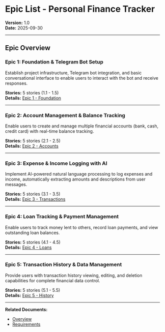 # Epic List - Personal Finance Tracker

**Version:** 1.0  
**Date:** 2025-09-30

---

## Epic Overview

### Epic 1: Foundation & Telegram Bot Setup

Establish project infrastructure, Telegram bot integration, and basic conversational interface to enable users to interact with the bot and receive responses.

**Stories:** 5 stories (1.1 - 1.5)  
**Details:** [Epic 1 - Foundation](./epic-1-foundation.md)

---

### Epic 2: Account Management & Balance Tracking

Enable users to create and manage multiple financial accounts (bank, cash, credit card) with real-time balance tracking.

**Stories:** 5 stories (2.1 - 2.5)  
**Details:** [Epic 2 - Accounts](./epic-2-accounts.md)

---

### Epic 3: Expense & Income Logging with AI

Implement AI-powered natural language processing to log expenses and income, automatically extracting amounts and descriptions from user messages.

**Stories:** 5 stories (3.1 - 3.5)  
**Details:** [Epic 3 - Transactions](./epic-3-transactions.md)

---

### Epic 4: Loan Tracking & Payment Management

Enable users to track money lent to others, record loan payments, and view outstanding loan balances.

**Stories:** 5 stories (4.1 - 4.5)  
**Details:** [Epic 4 - Loans](./epic-4-loans.md)

---

### Epic 5: Transaction History & Data Management

Provide users with transaction history viewing, editing, and deletion capabilities for complete financial data control.

**Stories:** 5 stories (5.1 - 5.5)  
**Details:** [Epic 5 - History](./epic-5-history.md)

---

**Related Documents:**
- [Overview](./overview.md)
- [Requirements](./requirements.md)
